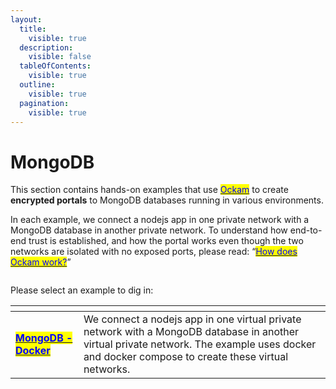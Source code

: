 ```yaml
---
layout:
  title:
    visible: true
  description:
    visible: false
  tableOfContents:
    visible: true
  outline:
    visible: true
  pagination:
    visible: true
---
```


# MongoDB

This section contains hands-on examples that use [<mark style="color:blue;">Ockam</mark>](../../../) to create **encrypted portals** to MongoDB databases running in various environments.

In each example, we connect a nodejs app in one private network with a MongoDB database in another private network.  To understand how end-to-end trust is established, and how the portal works even though the two networks are isolated with no exposed ports, please read: “[<mark style="color:blue;">How does Ockam work?</mark>](../../../how-does-ockam-work.md)”

<figure><img src="../../../.gitbook/assets/Screenshot 2024-02-11 at 1.32.40 PM.png" alt=""><figcaption></figcaption></figure>

Please select an example to dig in:

<table data-card-size="large" data-view="cards"><thead><tr><th></th><th></th></tr></thead><tbody><tr><td><a href="docker.md"><mark style="color:blue;"><strong>MongoDB - Docker</strong></mark></a></td><td>We connect a nodejs app in one virtual private network with a MongoDB database in another virtual private network. The example uses docker and docker compose to create these virtual networks.</td></tr></tbody></table>
